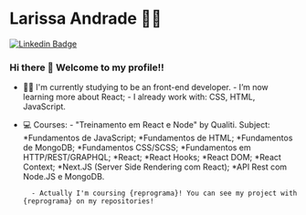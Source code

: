 # Larissa Andrade 🙋‍♀️
[![Linkedin Badge](https://img.shields.io/badge/-LinkedIn-blue?style=flat-square&logo=Linkedin&logoColor=white&link=https://www.linkedin.com/in/larissandradee/)](https://www.linkedin.com/in/larissandradee/)

### Hi there 👋 Welcome to my profile!!

<!--
**larigit/larigit** is a ✨ _special_ ✨ repository because its `README.md` (this file) appears on your GitHub profile.

Here are some ideas to get you started:
- 💻 I'm currently studying to be an front-end developer.
- 🌱 I’m currently learning JavaScript and React.
- 🔗 Here is my linkedin: 
[![Linkedin Badge](https://www.linkedin.com/in/larissandradee/)]
- 📫 How to reach me: ...
- 😄 Pronouns: ...
- ⚡ Fun fact: ...
-->
- 👩‍💻 I'm currently studying to be an front-end developer.
        - I’m now learning more about React;
        - I already work with: CSS, HTML, JavaScript.
        
- 💻 Courses:
        - "Treinamento em React e Node" by Qualiti.
          Subject:
            *Fundamentos de JavaScript;
            *Fundamentos de HTML;
            *Fundamentos de MongoDB;
            *Fundamentos CSS/SCSS;
            *Fundamentos em HTTP/REST/GRAPHQL;
            *React;
            *React Hooks;
            *React DOM;
            *React Context;
            *Next.JS (Server Side Rendering com React);
            *API Rest com Node.JS e MongoDB.
            
        - Actually I'm coursing {reprograma}! You can see my project with {reprograma} on my repositories!
